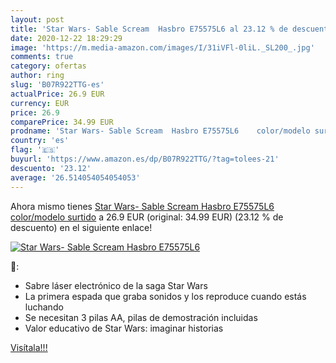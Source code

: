 ```yaml
---
layout: post
title: 'Star Wars- Sable Scream  Hasbro E75575L6 al 23.12 % de descuento'
date: 2020-12-22 18:29:29
image: 'https://m.media-amazon.com/images/I/31iVFl-0liL._SL200_.jpg'
comments: true
category: ofertas
author: ring
slug: 'B07R922TTG-es'
actualPrice: 26.9 EUR
currency: EUR
price: 26.9
comparePrice: 34.99 EUR
prodname: 'Star Wars- Sable Scream  Hasbro E75575L6    color/modelo surtido'
country: 'es'
flag: '🇪🇸'
buyurl: 'https://www.amazon.es/dp/B07R922TTG/?tag=tolees-21'
descuento: '23.12'
average: '26.514054054054053'
---
```


Ahora mismo tienes [Star Wars- Sable Scream  Hasbro E75575L6    color/modelo surtido](https://www.amazon.es/dp/B07R922TTG/?tag=tolees-21) a 26.9 EUR (original: 34.99 EUR) (23.12 %  de descuento) en el siguiente enlace!

[![Star Wars- Sable Scream  Hasbro E75575L6](https://m.media-amazon.com/images/I/31iVFl-0liL._SL200_.jpg)](https://www.amazon.es/dp/B07R922TTG/?tag=tolees-21)

🔎:

- Sabre láser electrónico de la saga Star Wars
- La primera espada que graba sonidos y los reproduce cuando estás luchando
- Se necesitan 3 pilas AA, pilas de demostración incluidas
- Valor educativo de Star Wars: imaginar historias

[Visítala!!!](https://www.amazon.es/dp/B07R922TTG/?tag=tolees-21)
